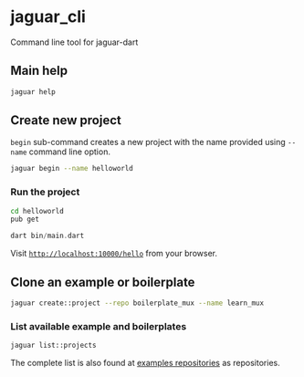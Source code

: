 # jaguar_cli

Command line tool for jaguar-dart

## Main help

```bash
jaguar help
```

## Create new project

`begin` sub-command creates a new project with the name provided using `--name`
command line option.

```bash
jaguar begin --name helloworld
```

### Run the project

```bash
cd helloworld
pub get
```

```dart
dart bin/main.dart
```

Visit [`http://localhost:10000/hello`](http://localhost:10000/hello) from your
browser.

## Clone an example or boilerplate

```bash
jaguar create::project --repo boilerplate_mux --name learn_mux
```

### List available example and boilerplates

```bash
jaguar list::projects
```

The complete list is also found at [examples repositories](https://github.com/jaguar-examples)
as repositories.

